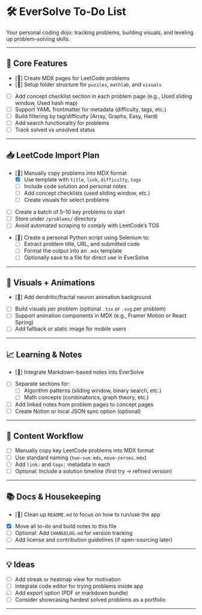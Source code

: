 # 🛠️ EverSolve To-Do List

Your personal coding dojo: tracking problems, building visuals, and leveling up problem-solving skills.

---

## 🔧 Core Features
- [🚧] Create MDX pages for LeetCode problems
- [🚧]  Setup folder structure for `puzzles`, `mathlab`, and `visuals`
- [ ] Add concept checklist section in each problem page (e.g., Used sliding window, Used hash map)
- [ ] Support YAML frontmatter for metadata (difficulty, tags, etc.)
- [ ] Build filtering by tag/difficulty (Array, Graphs, Easy, Hard)
- [ ] Add search functionality for problems
- [ ] Track solved vs unsolved status

---
## 📥 LeetCode Import Plan

- [🚧] Manually copy problems into MDX format
  - [x] Use template with `title`, `link`, `difficulty`, `tags`
  - [ ] Include code solution and personal notes
  - [ ] Add concept checklists (used sliding window, etc.)
  - [ ] Create visuals for select problems
- [ ] Create a batch of 5–10 key problems to start
- [ ] Store under `/problems/` directory
- [ ] Avoid automated scraping to comply with LeetCode’s TOS
- [🚧] Create a personal Python script using Selenium to:
  - [ ] Extract problem title, URL, and submitted code
  - [ ] Format the output into an `.mdx` template
  - [ ] Optionally save to a file for direct use in EverSolve

---

## 🎨 Visuals + Animations
- [🚧]  Add dendritic/fractal neuron animation background
- [ ] Build visuals per problem (optional `.tsx` or `.svg` per problem)
- [ ] Support animation components in MDX (e.g., Framer Motion or React Spring)
- [ ] Add fallback or static image for mobile users

---

## 📈 Learning & Notes
- [🚧]  Integrate Markdown-based notes into EverSolve
- [ ] Separate sections for:
  - [ ] Algorithm patterns (sliding window, binary search, etc.)
  - [ ] Math concepts (combinatorics, graph theory, etc.)
- [ ] Add linked notes from problem pages to concept pages
- [ ] Create Notion or local JSON sync option (optional)

---

## 📝 Content Workflow
- [ ] Manually copy key LeetCode problems into MDX format
- [ ] Use standard naming (`two-sum.mdx`, `move-zeroes.mdx`)
- [ ] Add `link:` and `tags:` metadata in each
- [ ] Optional: Include a solution timeline (first try → refined version)

---

## 📚 Docs & Housekeeping
- [🚧]  Clean up `README.md` to focus on how to run/use the app
- [x] Move all to-do and build notes to this file
- [ ] Optional: Add `CHANGELOG.md` for version tracking
- [ ] Add license and contribution guidelines (if open-sourcing later)

---

## 💡 Ideas
- [ ] Add streak or heatmap view for motivation
- [ ] Integrate code editor for trying problems inside app
- [ ] Add export option (PDF or markdown bundle)
- [ ] Consider showcasing hardest solved problems as a portfolio

---

